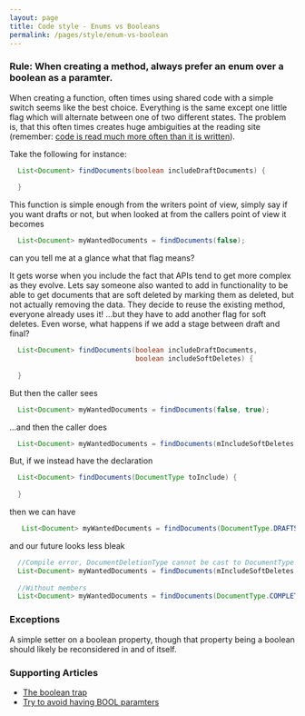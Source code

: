 ```yaml
---
layout: page
title: Code style - Enums vs Booleans
permalink: /pages/style/enum-vs-boolean
---
```


### Rule: When creating a method, always prefer an enum over a boolean as a paramter.

When creating a function, often times using shared code with a simple switch seems like the best choice. Everything is the same except one little flag which will alternate between one of two different states. The problem is, that this often times creates huge ambiguities at the reading site (remember: [code is read much more often than it is written](https://blogs.msdn.microsoft.com/oldnewthing/20070406-00/?p=27343/)). 

Take the following for instance:

```java
  List<Document> findDocuments(boolean includeDraftDocuments) {
  
  }
```

This function is simple enough from the writers point of view, simply say if you want drafts or not, but when looked at from the callers point of view it becomes

```java
  List<Document> myWantedDocuments = findDocuments(false);
```

can you tell me at a glance what that flag means?

It gets worse when you include the fact that APIs tend to get more complex as they evolve. Lets say someone also wanted to add in functionality to be able to get documents that are soft deleted by marking them as deleted, but not actually removing the data. They decide to reuse the existing method, everyone already uses it! ...but they have to add another flag for soft deletes. Even worse, what happens if we add a stage between draft and final?

```java
  List<Document> findDocuments(boolean includeDraftDocuments,
                               boolean includeSoftDeletes) {
  
  }
```

But then the caller sees

```java
  List<Document> myWantedDocuments = findDocuments(false, true);
```

...and then the caller does

```java
  List<Document> myWantedDocuments = findDocuments(mIncludeSoftDeletes, mIncludeDrafts);
```
But, if we instead have the declaration 

```java
  List<Document> findDocuments(DocumentType toInclude) {
  
  }
```
then we can have

```java
   List<Document> myWantedDocuments = findDocuments(DocumentType.DRAFTS);
```
and our future looks less bleak

```java
  //Compile error, DocumentDeletionType cannot be cast to DocumentType
  List<Document> myWantedDocuments = findDocuments(mIncludeSoftDeletes, mIncludeDrafts);
  
  //Without members
  List<Document> myWantedDocuments = findDocuments(DocumentType.COMPLETED, DocumentDeletionType.NOT_DELETED);
```

### Exceptions
A simple setter on a boolean property, though that property being a boolean should likely be reconsidered in and of itself.
  
### Supporting Articles
* [The boolean trap](https://ariya.io/2011/08/hall-of-api-shame-boolean-trap)
* [Try to avoid having BOOL paramters](https://blogs.msdn.microsoft.com/oldnewthing/20060828-18/?p=29953)  
